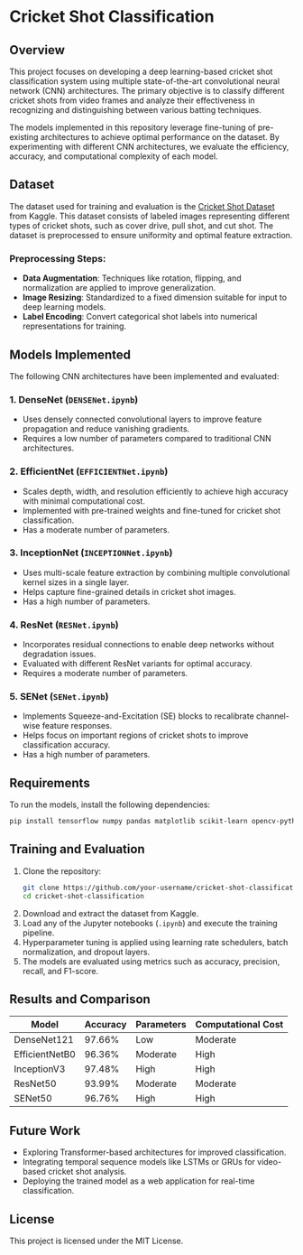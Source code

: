 # Cricket Shot Classification

## Overview
This project focuses on developing a deep learning-based cricket shot classification system using multiple state-of-the-art convolutional neural network (CNN) architectures. The primary objective is to classify different cricket shots from video frames and analyze their effectiveness in recognizing and distinguishing between various batting techniques. 

The models implemented in this repository leverage fine-tuning of pre-existing architectures to achieve optimal performance on the dataset. By experimenting with different CNN architectures, we evaluate the efficiency, accuracy, and computational complexity of each model.

## Dataset
The dataset used for training and evaluation is the [Cricket Shot Dataset](https://www.kaggle.com/datasets/aneesh10/cricket-shot-dataset) from Kaggle. This dataset consists of labeled images representing different types of cricket shots, such as cover drive, pull shot, and cut shot. The dataset is preprocessed to ensure uniformity and optimal feature extraction.

### Preprocessing Steps:
- **Data Augmentation**: Techniques like rotation, flipping, and normalization are applied to improve generalization.
- **Image Resizing**: Standardized to a fixed dimension suitable for input to deep learning models.
- **Label Encoding**: Convert categorical shot labels into numerical representations for training.

## Models Implemented
The following CNN architectures have been implemented and evaluated:

### 1. **DenseNet** (`DENSENet.ipynb`)
- Uses densely connected convolutional layers to improve feature propagation and reduce vanishing gradients.
- Requires a low number of parameters compared to traditional CNN architectures.

### 2. **EfficientNet** (`EFFICIENTNet.ipynb`)
- Scales depth, width, and resolution efficiently to achieve high accuracy with minimal computational cost.
- Implemented with pre-trained weights and fine-tuned for cricket shot classification.
- Has a moderate number of parameters.

### 3. **InceptionNet** (`INCEPTIONNet.ipynb`)
- Uses multi-scale feature extraction by combining multiple convolutional kernel sizes in a single layer.
- Helps capture fine-grained details in cricket shot images.
- Has a high number of parameters.

### 4. **ResNet** (`RESNet.ipynb`)
- Incorporates residual connections to enable deep networks without degradation issues.
- Evaluated with different ResNet variants for optimal accuracy.
- Requires a moderate number of parameters.

### 5. **SENet** (`SENet.ipynb`)
- Implements Squeeze-and-Excitation (SE) blocks to recalibrate channel-wise feature responses.
- Helps focus on important regions of cricket shots to improve classification accuracy.
- Has a high number of parameters.

## Requirements
To run the models, install the following dependencies:
```bash
pip install tensorflow numpy pandas matplotlib scikit-learn opencv-python
```

## Training and Evaluation
1. Clone the repository:
   ```bash
   git clone https://github.com/your-username/cricket-shot-classification.git
   cd cricket-shot-classification
   ```
2. Download and extract the dataset from Kaggle.
3. Load any of the Jupyter notebooks (`.ipynb`) and execute the training pipeline.
4. Hyperparameter tuning is applied using learning rate schedulers, batch normalization, and dropout layers.
5. The models are evaluated using metrics such as accuracy, precision, recall, and F1-score.

## Results and Comparison
| Model      | Accuracy | Parameters | Computational Cost |
|------------|----------|------------|--------------------|
| DenseNet121   | 97.66%   | Low        | Moderate          |
| EfficientNetB0 | 96.36% | Moderate   | High              |
| InceptionV3 | 97.48% | High       | High              |
| ResNet50     | 93.99%  | Moderate   | Moderate         |
| SENet50      | 96.76%  | High       | High              |

## Future Work
- Exploring Transformer-based architectures for improved classification.
- Integrating temporal sequence models like LSTMs or GRUs for video-based cricket shot analysis.
- Deploying the trained model as a web application for real-time classification.

## License
This project is licensed under the MIT License.
